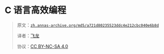 # C 语言高效编程

> 原文：[`zh.annas-archive.org/md5/a721d80235523ddc4e212cbc040e6b8d`](https://zh.annas-archive.org/md5/a721d80235523ddc4e212cbc040e6b8d)
> 
> 译者：[飞龙](https://github.com/wizardforcel)
> 
> 协议：[CC BY-NC-SA 4.0](http://creativecommons.org/licenses/by-nc-sa/4.0/)